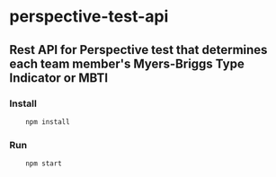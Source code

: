 # perspective-test-api

## Rest API for Perspective test that determines each team member's Myers-Briggs Type Indicator or MBTI

### Install

```bash
    npm install
```

### Run

```bash
    npm start
```